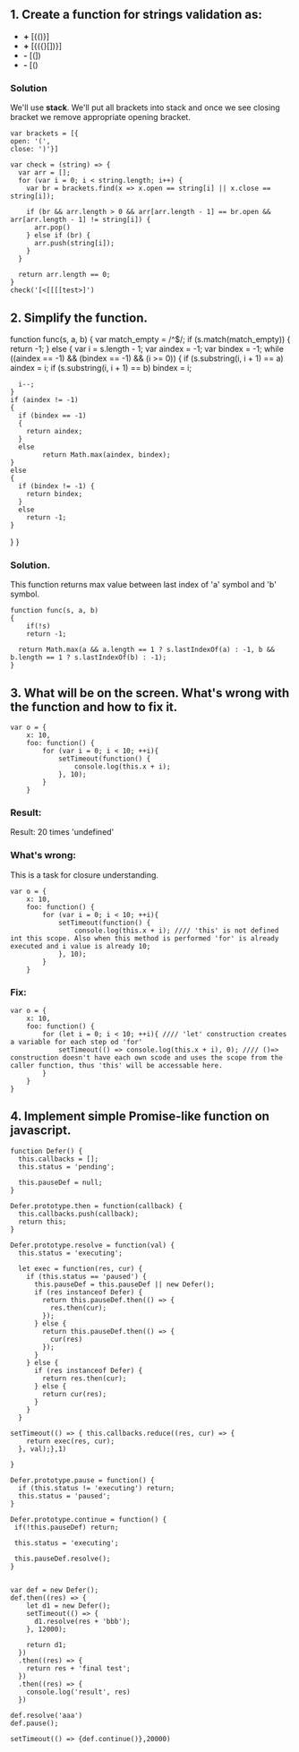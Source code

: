 ## 1. Create a function for strings validation as:

- **+** [{()}]
- **+** [{({}[])}]
- **-** [(])
- **-** [()

### Solution
We'll use **stack**. We'll put all brackets into stack and once we see closing bracket we remove appropriate opening bracket.
```
var brackets = [{
open: '(', 
close: ')'}]

var check = (string) => {
  var arr = [];
  for (var i = 0; i < string.length; i++) {
    var br = brackets.find(x => x.open == string[i] || x.close == string[i]);

    if (br && arr.length > 0 && arr[arr.length - 1] == br.open && arr[arr.length - 1] != string[i]) {
      arr.pop()
    } else if (br) {
      arr.push(string[i]);
    }
  }

  return arr.length == 0;
}
check('[<[[[[test>]')
```

## 2. Simplify the function.

function func(s, a, b) {
  var match_empty = /^$/;
  if (s.match(match_empty)) 
  {
    return -1;
  } 
  else 
  {
    var i = s.length - 1;
    var aindex = -1;
    var bindex = -1;
    while ((aindex == -1) && (bindex == -1) && (i >= 0)) 
    {
      if (s.substring(i, i + 1) == a)
        aindex = i;
      if (s.substring(i, i + 1) == b)
        bindex = i;

      i--;
    }
    if (aindex != -1) 
    {
      if (bindex == -1) 
      {
        return aindex;
      } 
      else
        	return Math.max(aindex, bindex);
    } 
    else 
    {
      if (bindex != -1) {
        return bindex;
      } 
      else 
      	return -1;
    }
  }
}

### Solution.
This function returns max value between last index of 'a' symbol and 'b' symbol.

```
function func(s, a, b) 
{
	if(!s)
  	return -1;
  
  return Math.max(a && a.length == 1 ? s.lastIndexOf(a) : -1, b && b.length == 1 ? s.lastIndexOf(b) : -1);
}
```

## 3. What will be on the screen. What's wrong with the function and how to fix it.

```
var o = {
    x: 10,
    foo: function() {
        for (var i = 0; i < 10; ++i){
            setTimeout(function() {
                console.log(this.x + i);
            }, 10);
        }
    }
```
### Result:
Result: 20 times 'undefined'

### What's wrong:
This is a task for closure understanding.
```
var o = {
    x: 10,
    foo: function() {
        for (var i = 0; i < 10; ++i){
            setTimeout(function() {
                console.log(this.x + i); //// 'this' is not defined int this scope. Also when this method is performed 'for' is already executed and i value is already 10;
            }, 10);
        }
    }
```

### Fix:    
```
var o = {
    x: 10,
    foo: function() {
        for (let i = 0; i < 10; ++i){ //// 'let' construction creates a variable for each step od 'for'
            setTimeout(() => console.log(this.x + i), 0); //// ()=> construction doesn't have each own scode and uses the scope from the caller function, thus 'this' will be accessable here.
        }
    }
}
```

## 4. Implement simple Promise-like function on javascript.
```
function Defer() {
  this.callbacks = [];
  this.status = 'pending';

  this.pauseDef = null;
}

Defer.prototype.then = function(callback) {
  this.callbacks.push(callback);
  return this;
}

Defer.prototype.resolve = function(val) {
  this.status = 'executing';
  
  let exec = function(res, cur) {
    if (this.status == 'paused') {
      this.pauseDef = this.pauseDef || new Defer();
      if (res instanceof Defer) {
        return this.pauseDef.then(() => {
          res.then(cur);
        });
      } else {
        return this.pauseDef.then(() => {
          cur(res)
        });
      }
    } else {
      if (res instanceof Defer) {
        return res.then(cur);
      } else {
        return cur(res);
      }
    }
  }

setTimeout(() => { this.callbacks.reduce((res, cur) => {
    return exec(res, cur);
  }, val);},1)
 
}

Defer.prototype.pause = function() {
  if (this.status != 'executing') return;
  this.status = 'paused';
}

Defer.prototype.continue = function() {
 if(!this.pauseDef) return;
 
 this.status = 'executing';
 
 this.pauseDef.resolve();
}


var def = new Defer();
def.then((res) => {
    let d1 = new Defer();
    setTimeout(() => {
      d1.resolve(res + 'bbb');
    }, 12000);

    return d1;
  })
  .then((res) => {
    return res + 'final test';
  })
  .then((res) => {
    console.log('result', res)
  })

def.resolve('aaa')
def.pause();

setTimeout(() => {def.continue()},20000)
```
